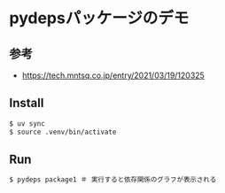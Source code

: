 # pydepsパッケージのデモ
## 参考
- https://tech.mntsq.co.jp/entry/2021/03/19/120325
## Install

```zsh
$ uv sync
$ source .venv/bin/activate
```

## Run

```zsh
$ pydeps package1 ＃ 実行すると依存関係のグラフが表示される
```
